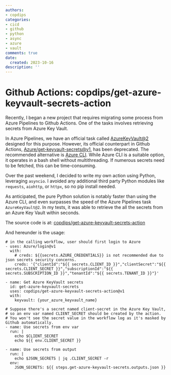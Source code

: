 ```yaml
---
authors:
- copdips
categories:
- cicd
- github
- python
- async
- azure
- vault
comments: true
date:
  created: 2023-10-16
description: ''
---
```


# Github Actions: copdips/get-azure-keyvault-secrets-action

Recently, I began a new project that requires migrating some process from Azure Pipelines to Github Actions. One of the tasks involves retrieving secrets from Azure Key Vault.

In Azure Pipelines, we have an official task called [AzureKeyVault@2](https://docs.microsoft.com/en-us/azure/devops/pipelines/tasks/deploy/azure-key-vault?view=azure-devops) designed for this purpose. However, its official counterpart in Github Actions, [Azure/get-keyvault-secrets@v1](https://github.com/Azure/get-keyvault-secrets), has been deprecated. The recommended alternative is [Azure CLI](https://github.com/Azure/get-keyvault-secrets#deprecation-notice). While Azure CLI is a suitable option, it operates in a bash shell without multithreading. If numerous secrets need to be fetched, this can be time-consuming.

<!-- more -->

Over the past weekend, I decided to write my own action using Python, leveraging `asyncio`. I avoided any additional third party Python modules like `requests`, `aiohttp`, or `httpx`, so no pip install needed.

As anticipated, the pure Python solution is notably faster than using the Azure CLI, and even surpasses the speed of the Azure Pipelines task `AzureKeyVault@2`. In my tests, it was able to retrieve the all the secrets from an Azure Key Vault within seconds.

The source code is at: [copdips/get-azure-keyvault-secrets-action](https://github.com/copdips/get-azure-keyvault-secrets-action)

And hereunder is the usage:

```yaml+jinja
# in the calling workflow, user should first login to Azure
- uses: Azure/login@v1
  with:
    # creds: ${{secrets.AZURE_CREDENTIALS}} is not recommended due to json secrets security concerns.
    creds: '{"clientId":"${{ secrets.CLIENT_ID }}","clientSecret":"${{ secrets.CLIENT_SECRET }}","subscriptionId":"${{ secrets.SUBSCRIPTION_ID }}","tenantId":"${{ secrets.TENANT_ID }}"}'

- name: Get Azure KeyVault secrets
  id: get-azure-keyvault-secrets
  uses: copdips/get-azure-keyvault-secrets-action@v1
  with:
    keyvault: {your_azure_keyvault_name}

# Suppose there's a secret named client-secret in the Azure Key Vault,
# so an env var named CLIENT_SECRET should be created by the action.
# You won't see the secret value in the workflow log as it's masked by Github automatically.
- name: Use secrets from env var
  run: |
    echo $CLIENT_SECRET
    echo ${{ env.CLIENT_SECRET }}

- name: Use secrets from output
  run: |
    echo $JSON_SECRETS | jq .CLIENT_SECRET -r
  env:
    JSON_SECRETS: ${{ steps.get-azure-keyvault-secrets.outputs.json }}
```
